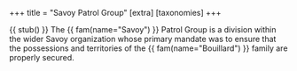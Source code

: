 +++
title = "Savoy Patrol Group"
[extra]
[taxonomies]
+++

{{ stub() }}
The {{ fam(name="Savoy") }} Patrol Group is a division within the wider Savoy
organization whose primary mandate was to ensure that the possessions and 
territories of the {{ fam(name="Bouillard") }} family are properly secured.